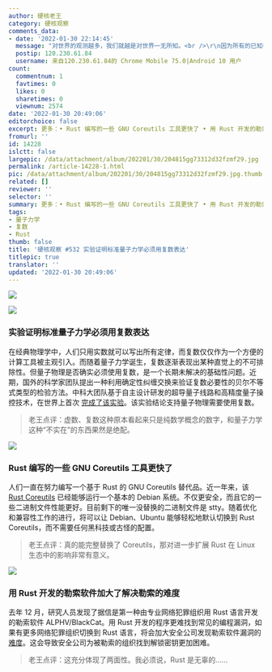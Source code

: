 ```yaml
---
author: 硬核老王
category: 硬核观察
comments_data:
- date: '2022-01-30 22:14:45'
  message: "对世界的观测越多，我们就越是对世界一无所知。<br />\r\n因为所有的已知都是片面和局限的。<br />\r\n所以庄子说的对，什么都不知道的人才是真正了解&quot;道&quot;的人。"
  postip: 120.230.61.84
  username: 来自120.230.61.84的 Chrome Mobile 75.0|Android 10 用户
count:
  commentnum: 1
  favtimes: 0
  likes: 0
  sharetimes: 0
  viewnum: 2574
date: '2022-01-30 20:49:06'
editorchoice: false
excerpt: 更多：• Rust 编写的一些 GNU Coreutils 工具更快了 • 用 Rust 开发的勒索软件加大了解决勒索的难度
fromurl: ''
id: 14228
islctt: false
largepic: /data/attachment/album/202201/30/204815gg73312d32fzmf29.jpg
permalink: /article-14228-1.html
pic: /data/attachment/album/202201/30/204815gg73312d32fzmf29.jpg.thumb.jpg
related: []
reviewer: ''
selector: ''
summary: 更多：• Rust 编写的一些 GNU Coreutils 工具更快了 • 用 Rust 开发的勒索软件加大了解决勒索的难度
tags:
- 量子力学
- 复数
- Rust
thumb: false
title: '硬核观察 #532 实验证明标准量子力学必须用复数表达'
titlepic: true
translator: ''
updated: '2022-01-30 20:49:06'
---
```


![](/data/attachment/album/202201/30/204815gg73312d32fzmf29.jpg)


![](/data/attachment/album/202201/30/204824d6jvyk7zwkya62bc.jpg)


### 实验证明标准量子力学必须用复数表达


在经典物理学中，人们只用实数就可以写出所有定律，而复数仅仅作为一个方便的计算工具被主观引入。而随着量子力学诞生，复数逐渐表现出某种直觉上的不可排除性。但量子物理是否确实必须使用复数，是一个长期未解决的基础性问题。近期，国外的科学家团队提出一种利用确定性纠缠交换来验证复数必要性的贝尔不等式类型的检验方法。中科大团队基于自主设计研发的超导量子线路和高精度量子操控技术，在世界上首次 [完成了该实验](https://journals.aps.org/prl/abstract/10.1103/PhysRevLett.128.040403)。该实验结论支持量子物理需要使用复数。



> 
> 老王点评：虚数、复数这种原本看起来只是纯数学概念的数字，和量子力学这种“不实在”的东西果然是绝配。
> 
> 
> 


![](/data/attachment/album/202201/30/204833q356tekjlzt0xqqw.jpg)


### Rust 编写的一些 GNU Coreutils 工具更快了


人们一直在努力编写一个基于 Rust 的 GNU Coreutils 替代品。近一年来，该 [Rust Coreutils](https://sylvestre.ledru.info/blog/2022/01/29/an-update-on-rust-coreutils) 已经能够运行一个基本的 Debian 系统。不仅更安全，而且它的一些二进制文件性能更好。目前剩下的唯一没替换的二进制文件是 stty。随着优化和兼容性工作的进行，将可以让 Debian、Ubuntu 能够轻松地默认切换到 Rust Coreutils，而不需要任何黑科技或古怪的配置。



> 
> 老王点评：真的能完整替换了 Coreutils，那对进一步扩展 Rust 在 Linux 生态中的影响非常有意义。
> 
> 
> 


![](/data/attachment/album/202201/30/204850x4yylc4yzz425oi1.jpg)


### 用 Rust 开发的勒索软件加大了解决勒索的难度


去年 12 月，研究人员发现了据信是第一种由专业网络犯罪组织用 Rust 语言开发的勒索软件 ALPHV/BlackCat。用 Rust 开发的程序更难找到常见的编程漏洞，如果有更多网络犯罪组织切换到 Rust 语言，将会加大安全公司发现勒索软件漏洞的 [难度](https://krebsonsecurity.com/2022/01/who-wrote-the-alphv-blackcat-ransomware-strain/)。这会导致安全公司为被勒索的组织找到解锁密钥更加困难。



> 
> 老王点评：这充分体现了两面性。我必须说，Rust 是无辜的……
> 
> 
>